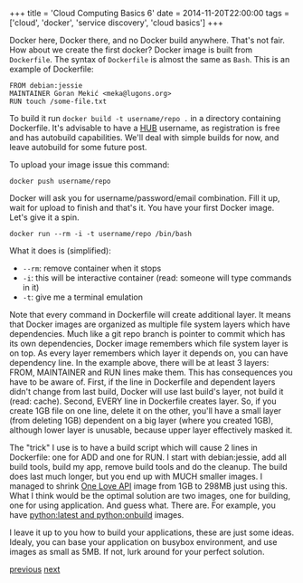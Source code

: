 +++
title = 'Cloud Computing Basics 6'
date = 2014-11-20T22:00:00
tags = ['cloud', 'docker', 'service discovery', 'cloud basics']
+++


Docker here, Docker there, and no Docker build anywhere. That's not fair. How
about we create the first docker? Docker image is built from `Dockerfile`.
The syntax of `Dockerfile` is almost the same as `Bash`. This is an example of
Dockerfile:

    FROM debian:jessie
    MAINTAINER Goran Mekić <meka@lugons.org>
    RUN touch /some-file.txt

To build it run `docker build -t username/repo .` in a directory containing
Dockerfile. It's advisable to have a [HUB](https://registry.hub.docker.com/)
username, as registration is free and has autobuild capabilities. We'll deal
with simple builds for now, and leave autobuild for some future post.

To upload your image issue this command:

    docker push username/repo

Docker will ask you for username/password/email combination. Fill it up, wait
for upload to finish and that's it. You have your first Docker image. Let's give
it a spin.

    docker run --rm -i -t username/repo /bin/bash

What it does is (simplified):

- `--rm`: remove container when it stops
- `-i`: this will be interactive container (read: someone will type commands in it)
- `-t`: give me a terminal emulation

Note that every command in Dockerfile will create additional layer. It means
that Docker images are organized as multiple file system layers which have
dependencies. Much like a git repo branch is pointer to commit which has its
own dependencies, Docker image remembers which file system layer is on top. As
every layer remembers which layer it depends on, you can have dependency line.
In the example above, there will be at least 3 layers: FROM, MAINTAINER and RUN
lines make them. This has consequences you have to be aware of. First, if the
line in Dockerfile and dependent layers didn't change from last build, Docker
will use last build's layer, not build it (read: cache). Second, EVERY line in
Dockerfile creates layer. So, if you create 1GB file on one line, delete it on
the other, you'll have a small layer (from deleting 1GB) dependent on a big
layer (where you created 1GB), although lower layer is unusable, because upper
layer effectively masked it.

The "trick" I use is to have a build script which will cause 2 lines in
Dockerfile: one for ADD and one for RUN. I start with debian:jessie, add all
build tools, build my app, remove build tools and do the cleanup. The build
does last much longer, but you end up with MUCH smaller images. I managed to
shrink [One Love API](https://github.com/one-love/api) image from 1GB to 298MB just using this. What I think would be
the optimal solution are two images, one for building, one for using application.
And guess what. There are. For example, you have
[python:latest and python:onbuild](https://registry.hub.docker.com/_/python/)
images.

I leave it up to you how to build your applications, these are just some ideas.
Idealy, you can base your application on busybox environment, and use images as
small as 5MB. If not, lurk around for your perfect solution.

[previous](/blog/2014/11/17/cloud-computing-basics-5/)
[next](/blog/2014/11/21/cloud-computing-basics-7/)

